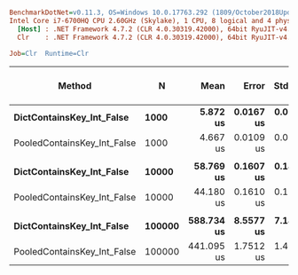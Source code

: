 ``` ini

BenchmarkDotNet=v0.11.3, OS=Windows 10.0.17763.292 (1809/October2018Update/Redstone5)
Intel Core i7-6700HQ CPU 2.60GHz (Skylake), 1 CPU, 8 logical and 4 physical cores
  [Host] : .NET Framework 4.7.2 (CLR 4.0.30319.42000), 64bit RyuJIT-v4.7.3324.0
  Clr    : .NET Framework 4.7.2 (CLR 4.0.30319.42000), 64bit RyuJIT-v4.7.3324.0

Job=Clr  Runtime=Clr  

```
|                      Method |      N |       Mean |     Error |    StdDev | Ratio | Gen 0/1k Op | Gen 1/1k Op | Gen 2/1k Op | Allocated Memory/Op |
|---------------------------- |------- |-----------:|----------:|----------:|------:|------------:|------------:|------------:|--------------------:|
|   **DictContainsKey_Int_False** |   **1000** |   **5.872 us** | **0.0167 us** | **0.0157 us** |  **1.00** |           **-** |           **-** |           **-** |                   **-** |
| PooledContainsKey_Int_False |   1000 |   4.667 us | 0.0109 us | 0.0102 us |  0.79 |           - |           - |           - |                   - |
|                             |        |            |           |           |       |             |             |             |                     |
|   **DictContainsKey_Int_False** |  **10000** |  **58.769 us** | **0.1607 us** | **0.1425 us** |  **1.00** |           **-** |           **-** |           **-** |                   **-** |
| PooledContainsKey_Int_False |  10000 |  44.180 us | 0.1610 us | 0.1506 us |  0.75 |           - |           - |           - |                   - |
|                             |        |            |           |           |       |             |             |             |                     |
|   **DictContainsKey_Int_False** | **100000** | **588.734 us** | **8.5577 us** | **7.1461 us** |  **1.00** |           **-** |           **-** |           **-** |                   **-** |
| PooledContainsKey_Int_False | 100000 | 441.095 us | 1.7512 us | 1.4624 us |  0.75 |           - |           - |           - |                   - |
